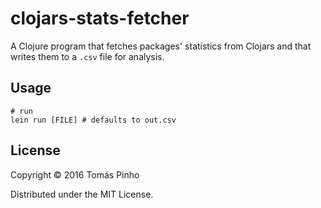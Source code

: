 # clojars-stats-fetcher

A Clojure program that fetches packages' statistics from Clojars and that writes them to a `.csv` file for analysis.

## Usage

    # run
    lein run [FILE] # defaults to out.csv

## License

Copyright © 2016 Tomás Pinho

Distributed under the MIT License.
